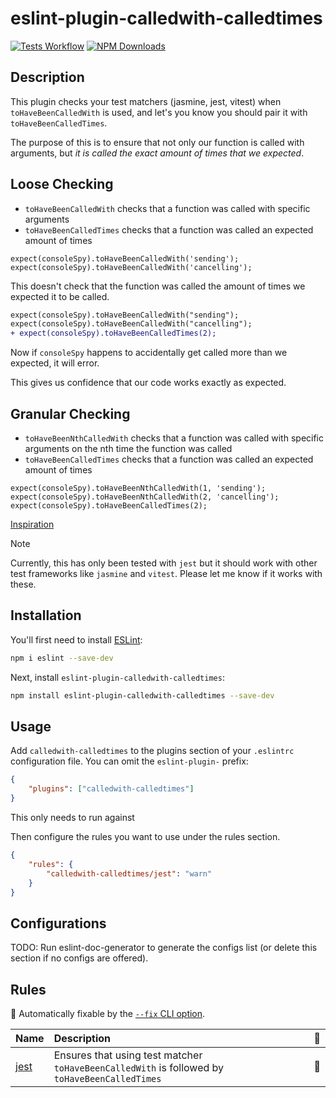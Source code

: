 # eslint-plugin-calledwith-calledtimes

[![Tests Workflow](https://github.com/mikedidomizio/eslint-plugin-calledwith-calledtimes/actions/workflows/tests.yaml/badge.svg)](https://github.com/mikedidomizio/eslint-plugin-calledwith-calledtimes/actions/workflows/tests.yaml?query=branch%3Amain)
[![NPM Downloads](https://img.shields.io/npm/dm/eslint-plugin-calledwith-calledtimes)](https://www.npmjs.com/package/eslint-plugin-calledwith-calledtimes)

## Description

This plugin checks your test matchers (jasmine, jest, vitest) when
`toHaveBeenCalledWith` is used, and let&apos;s you know you should pair it with `toHaveBeenCalledTimes`.

The purpose of this is to ensure that not only our function is called with arguments,
but _it is called the exact amount of times that we expected_.

## Loose Checking

- `toHaveBeenCalledWith` checks that a function was called with specific arguments
- `toHaveBeenCalledTimes` checks that a function was called an expected amount of times

```tsx
expect(consoleSpy).toHaveBeenCalledWith('sending');
expect(consoleSpy).toHaveBeenCalledWith('cancelling');
```

This doesn't check that the function was called the amount of times we expected it to be called.

```diff
expect(consoleSpy).toHaveBeenCalledWith("sending");
expect(consoleSpy).toHaveBeenCalledWith("cancelling");
+ expect(consoleSpy).toHaveBeenCalledTimes(2);
```

Now if `consoleSpy` happens to accidentally get called more than we expected, it will error.

This gives us confidence that our code works exactly as expected.

## Granular Checking

- `toHaveBeenNthCalledWith` checks that a function was called with specific arguments on the nth time the function was called
- `toHaveBeenCalledTimes` checks that a function was called an expected amount of times

```tsx
expect(consoleSpy).toHaveBeenNthCalledWith(1, 'sending');
expect(consoleSpy).toHaveBeenNthCalledWith(2, 'cancelling');
expect(consoleSpy).toHaveBeenCalledTimes(2);
```

[Inspiration](https://twitter.com/kentcdodds/status/1162098139609698304)

> [!NOTE]  
> Currently, this has only been tested with `jest` but it should work with other test frameworks
> like `jasmine` and `vitest`. Please let me know if it works with these.

## Installation

You'll first need to install [ESLint](https://eslint.org/):

```sh
npm i eslint --save-dev
```

Next, install `eslint-plugin-calledwith-calledtimes`:

```sh
npm install eslint-plugin-calledwith-calledtimes --save-dev
```

## Usage

Add `calledwith-calledtimes` to the plugins section of your `.eslintrc` configuration file. You
can omit the `eslint-plugin-` prefix:

```json
{
	"plugins": ["calledwith-calledtimes"]
}
```

This only needs to run against

Then configure the rules you want to use under the rules section.

```json
{
	"rules": {
		"calledwith-calledtimes/jest": "warn"
	}
}
```

## Configurations

<!-- begin auto-generated configs list -->

TODO: Run eslint-doc-generator to generate the configs list (or delete this section if no configs are offered).

<!-- end auto-generated configs list -->

## Rules

<!-- begin auto-generated rules list -->

🔧 Automatically fixable by the [`--fix` CLI option](https://eslint.org/docs/user-guide/command-line-interface#--fix).

| Name                       | Description                                                                                   | 🔧 |
| :------------------------- | :-------------------------------------------------------------------------------------------- | :- |
| [jest](docs/rules/jest.md) | Ensures that using test matcher `toHaveBeenCalledWith` is followed by `toHaveBeenCalledTimes` | 🔧 |

<!-- end auto-generated rules list -->
